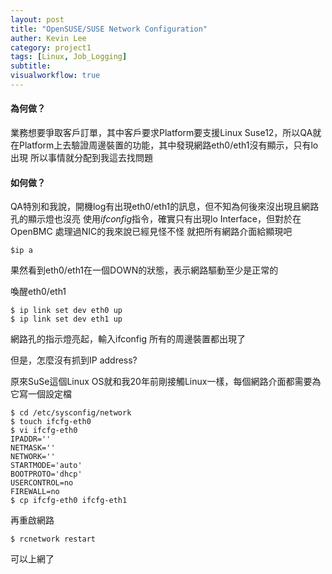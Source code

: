 ```yaml
---
layout: post
title: "OpenSUSE/SUSE Network Configuration"
auther: Kevin Lee
category: project1
tags: [Linux, Job_Logging]
subtitle:
visualworkflow: true
---
```


#### 為何做？

業務想要爭取客戶訂單，其中客戶要求Platform要支援Linux Suse12，所以QA就在Platform上去驗證周邊裝置的功能，其中發現網路eth0/eth1沒有顯示，只有lo出現
所以事情就分配到我這去找問題

#### 如何做？

QA特別和我說，開機log有出現eth0/eth1的訊息，但不知為何後來沒出現且網路孔的顯示燈也沒亮
使用*ifconfig*指令，確實只有出現lo Interface，但對於在OpenBMC 處理過NIC的我來說已經見怪不怪
就把所有網路介面給顯現吧

```
$ip a
```

果然看到eth0/eth1在一個DOWN的狀態，表示網路驅動至少是正常的

喚醒eth0/eth1

```
$ ip link set dev eth0 up
$ ip link set dev eth1 up
```

網路孔的指示燈亮起，輸入ifconfig
所有的周邊裝置都出現了

但是，怎麼沒有抓到IP address?

原來SuSe這個Linux OS就和我20年前剛接觸Linux一樣，每個網路介面都需要為它寫一個設定檔

```
$ cd /etc/sysconfig/network
$ touch ifcfg-eth0
$ vi ifcfg-eth0
IPADDR=''
NETMASK=''
NETWORK=''
STARTMODE='auto'
BOOTPROTO='dhcp'
USERCONTROL=no
FIREWALL=no
$ cp ifcfg-eth0 ifcfg-eth1
```

再重啟網路

`$ rcnetwork restart`

可以上網了